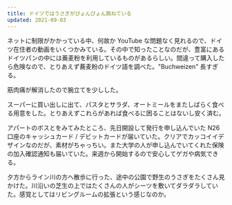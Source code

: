 ```yaml
---
title: ドイツではうさぎがぴょんぴょん跳ねている
updated: 2021-09-03
---
```


ネットに制限がかかっている中、何故か YouTube な問題なく見れるので、ドイツ在住者の動画をいくつかみている。その中で知ったことなのだが、豊富にあるドイツパンの中には蕎麦粉を利用しているものがあるらしい。間違って購入したら危険なので、とりあえず蕎麦粉のドイツ語を調べた。"Buchweizen" 長すぎる。

筋肉痛が解消したので腕立てを少しした。

スーパーに買い出しに出て、パスタとサラダ、オートミールをまたしばらく食べる用意をした。とりあえずこれらがあれば食べるに困ることはないし安く済む。

アパートのボスとをみてみたところ、先日開設して発行を申し込んでいた N26 口座のキャッシュカード / デビットカードが届いていた。クリアでカッコイイデザインなのだが、素材がちゃっちい。また大学の人が申し込んでいてくれた保険の加入確認通知も届いていた。来週から開始するので安心してゲガや病気できる。

夕方からライン川の方へ散歩に行った、途中の公園で野生のうさぎをたくさん見かけた。川沿いの芝生の上ではたくさんの人がシーツを敷いてダラダラしていた。感覚としてはリビングルームの拡張という感じなのか。
